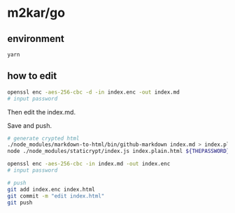 # m2kar/go

## environment
```
yarn
```
## how to edit

```bash
openssl enc -aes-256-cbc -d -in index.enc -out index.md
# input password
```

Then edit the index.md.

Save and push.
```bash
# generate crypted html
./node_modules/markdown-to-html/bin/github-markdown index.md > index.plain.html 
node ./node_modules/staticrypt/index.js index.plain.html ${THEPASSWORD} -o index.html

openssl enc -aes-256-cbc -in index.md -out index.enc
# input password

# push
git add index.enc index.html
git commit -m "edit index.html"
git push
```
